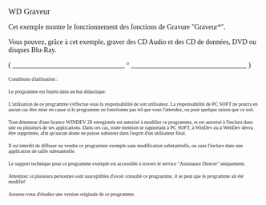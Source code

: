   
<span style="font-family:Arial sans-serif;font-size:16px;">WD Graveur</span>

  
<span style="font-family:Arial sans-serif;font-size:14px;">Cet exemple montre le fonctionnement des fonctions de Gravure "Graveur\*".</span>

  
<span style="font-family:Arial sans-serif;font-size:14px;">Vous pouvez, grâce à cet exemple, graver des CD Audio et des CD de données, DVD ou disques Blu-Ray. </span>

  
  
<span style="font-family:Arial sans-serif;font-size:14px;">( \_\_\_\_\_\_\_\_\_\_\_\_\_\_\_\_\_\_\_\_\_\_\_\_\_\_\_\_\_\_\_\_ ° \_\_\_\_\_\_\_\_\_\_\_\_\_\_\_\_\_\_\_\_\_\_\_\_\_\_\_\_\_\_\_\_\_ )</span>

  
<span style="font-family:Arial sans-serif;font-size:10px;">Conditions d'utilisation :</span>

<span style="font-family:Arial sans-serif;font-size:10px;">Le programme est fourni dans un but didactique.</span>

<span style="font-family:Arial sans-serif;font-size:10px;">L'utilisation de ce programme s'effectue sous la responsabilité de son utilisateur. La responsabilité de PC SOFT ne pourra en aucun cas être mise en cause si le programme ne fonctionne pas tel que vous l'attendez, ou pour quelque raison que ce soit. </span>

<span style="font-family:Arial sans-serif;font-size:10px;">Tout détenteur d'une licence WINDEV 28 enregistrée est autorisé à modifier ce programme, et est autorisé à l'inclure dans une ou plusieurs de ses applications. Dans ces cas, toute mention se rapportant à PC SOFT, à WinDev ou à WebDev devra être supprimée, afin qu'aucun doute ne puisse subsister dans l'esprit d'un utilisateur final.</span>

<span style="font-family:Arial sans-serif;font-size:10px;">Il est interdit de diffuser ou vendre ce programme exemple sans modification substantielle, ou sans l'inclure dans une application de taille substantielle.</span>

<span style="font-family:Arial sans-serif;font-size:10px;">Le support technique pour ce programme exemple est accessible à travers le service "Assistance Directe" uniquement.</span>

<span style="font-family:Arial sans-serif;font-size:10px;">Attention: si plusieurs personnes sont susceptibles d'avoir consulté ce programme, il se peut que le programme ait été modifié! </span>

<span style="font-family:Arial sans-serif;font-size:10px;">Assurez-vous d'étudier une version originale de ce programme.</span>

  
  